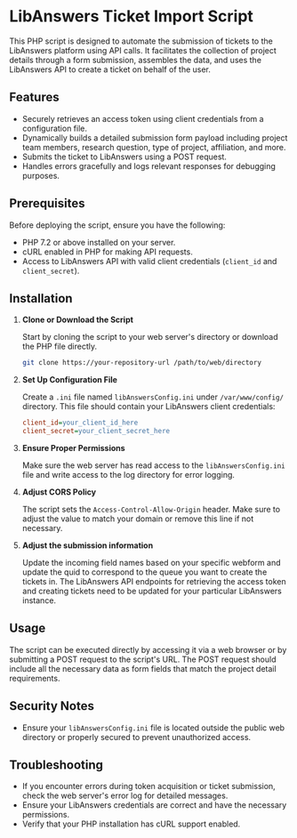# LibAnswers Ticket Import Script

This PHP script is designed to automate the submission of tickets to the LibAnswers platform using API calls. It facilitates the collection of project details through a form submission, assembles the data, and uses the LibAnswers API to create a ticket on behalf of the user.

## Features

- Securely retrieves an access token using client credentials from a configuration file.
- Dynamically builds a detailed submission form payload including project team members, research question, type of project, affiliation, and more.
- Submits the ticket to LibAnswers using a POST request.
- Handles errors gracefully and logs relevant responses for debugging purposes.

## Prerequisites

Before deploying the script, ensure you have the following:

- PHP 7.2 or above installed on your server.
- cURL enabled in PHP for making API requests.
- Access to LibAnswers API with valid client credentials (`client_id` and `client_secret`).

## Installation

1. **Clone or Download the Script**

    Start by cloning the script to your web server's directory or download the PHP file directly.

    ```bash
    git clone https://your-repository-url /path/to/web/directory
    ```

2. **Set Up Configuration File**

    Create a `.ini` file named `libAnswersConfig.ini` under `/var/www/config/` directory. This file should contain your LibAnswers client credentials:

    ```ini
    client_id=your_client_id_here
    client_secret=your_client_secret_here
    ```

3. **Ensure Proper Permissions**

    Make sure the web server has read access to the `libAnswersConfig.ini` file and write access to the log directory for error logging.

4. **Adjust CORS Policy**

    The script sets the `Access-Control-Allow-Origin` header. Make sure to adjust the value to match your domain or remove this line if not necessary.

5. **Adjust the submission information**

   Update the incoming field names based on your specific webform and update the quid to correspond to the queue you want to create the tickets in. The LibAnswers API endpoints for retrieving the access token and creating tickets need to be updated for your particular LibAnswers instance.

## Usage

The script can be executed directly by accessing it via a web browser or by submitting a POST request to the script's URL. The POST request should include all the necessary data as form fields that match the project detail requirements.

## Security Notes

- Ensure your `libAnswersConfig.ini` file is located outside the public web directory or properly secured to prevent unauthorized access.

## Troubleshooting

- If you encounter errors during token acquisition or ticket submission, check the web server's error log for detailed messages.
- Ensure your LibAnswers credentials are correct and have the necessary permissions.
- Verify that your PHP installation has cURL support enabled.

